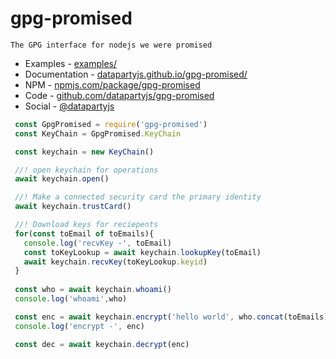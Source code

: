 # gpg-promised

`The GPG interface for nodejs we were promised`

 * Examples - [examples/](https://github.com/datapartyjs/gpg-promised/tree/master/examples)
 * Documentation - [datapartyjs.github.io/gpg-promised/](https://datapartyjs.github.io/gpg-promised/)
 * NPM - [npmjs.com/package/gpg-promised](https://www.npmjs.com/package/gpg-promised)
 * Code - [github.com/datapartyjs/gpg-promised](https://github.com/datapartyjs/gpg-promised)
 * Social - [@datapartyjs](https://twitter.com/datapartyjs)

 ```js
  const GpgPromised = require('gpg-promised')
  const KeyChain = GpgPromised.KeyChain

  const keychain = new KeyChain()

  //! open keychain for operations
  await keychain.open()

  //! Make a connected security card the primary identity
  await keychain.trustCard()

  //! Download keys for reciepents
  for(const toEmail of toEmails){
    console.log('recvKey -', toEmail)
    const toKeyLookup = await keychain.lookupKey(toEmail)
    await keychain.recvKey(toKeyLookup.keyid)
  }
  
  const who = await keychain.whoami()
  console.log('whoami',who)

  const enc = await keychain.encrypt('hello world', who.concat(toEmails), who[0])
  console.log('encrypt -', enc)

  const dec = await keychain.decrypt(enc)
 ```
